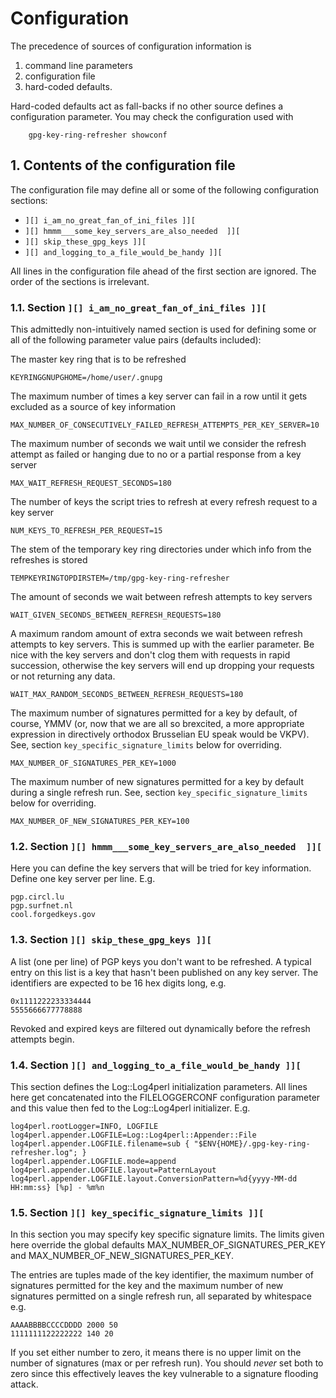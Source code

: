 # Configuration

The precedence of sources of configuration information is

1. command line parameters
1. configuration file
1. hard-coded defaults.

Hard-coded defaults act as fall-backs if no other source defines a
configuration parameter. You may check the configuration used with
```
    gpg-key-ring-refresher showconf
```
## 1. Contents of the configuration file

The configuration file may define all or some of the following configuration
sections:

* `][] i_am_no_great_fan_of_ini_files ]][`
* `][] hmmm___some_key_servers_are_also_needed  ]][`
* `][] skip_these_gpg_keys ]][`
* `][] and_logging_to_a_file_would_be_handy ]][`

All lines in the configuration file ahead of the first section are ignored.
The order of the sections is irrelevant.

### 1.1. Section `][] i_am_no_great_fan_of_ini_files ]][`

This admittedly non-intuitively named section is used for defining
some or all of the following parameter value pairs (defaults included):

The master key ring that is to be refreshed

`KEYRINGGNUPGHOME=/home/user/.gnupg`

The maximum number of times a key server can fail in a row until it gets
excluded as a source of key information
  
`MAX_NUMBER_OF_CONSECUTIVELY_FAILED_REFRESH_ATTEMPTS_PER_KEY_SERVER=10`

The maximum number of seconds we wait until we consider the refresh
attempt as failed or hanging due to no or a partial response from a
key server
  
`MAX_WAIT_REFRESH_REQUEST_SECONDS=180`

The number of keys the script tries to refresh at every refresh request to
a key server

`NUM_KEYS_TO_REFRESH_PER_REQUEST=15`

The stem of the temporary key ring directories under which info from
the refreshes is stored
  
`TEMPKEYRINGTOPDIRSTEM=/tmp/gpg-key-ring-refresher`

The amount of seconds we wait between refresh attempts to key servers

`WAIT_GIVEN_SECONDS_BETWEEN_REFRESH_REQUESTS=180`

A maximum random amount of extra seconds we wait between refresh
attempts to key servers. This is summed up with the earlier
parameter. Be nice with the key servers and don't clog them with
requests in rapid succession, otherwise the key servers will end up
dropping your requests or not returning any data.

`WAIT_MAX_RANDOM_SECONDS_BETWEEN_REFRESH_REQUESTS=180`

The maximum number of signatures permitted for a key by default,
of course, YMMV (or, now that we are all so brexcited, a more
appropriate expression in directively orthodox Brusselian EU speak
would be VKPV). See, section `key_specific_signature_limits` below
for overriding.

`MAX_NUMBER_OF_SIGNATURES_PER_KEY=1000`

The maximum number of new signatures permitted for a key by default
during a single refresh run. See, section `key_specific_signature_limits`
below for overriding.

`MAX_NUMBER_OF_NEW_SIGNATURES_PER_KEY=100`

### 1.2. Section `][] hmmm___some_key_servers_are_also_needed  ]][`

Here you can define the key servers that will be tried for key information.
Define one key server per line. E.g.
```
pgp.circl.lu
pgp.surfnet.nl
cool.forgedkeys.gov
```
### 1.3. Section `][] skip_these_gpg_keys ]][`

A list (one per line) of PGP keys you don't want to be refreshed. A typical
entry on this list is a key that hasn't been published on any key server.
The identifiers are expected to be 16 hex digits long, e.g.
```
0x1111222233334444
5555666677778888
```
Revoked and expired keys are filtered out dynamically before the refresh
attempts begin.

### 1.4. Section `][] and_logging_to_a_file_would_be_handy ]][`

This section defines the Log::Log4perl initialization parameters. All
lines here get concatenated into the FILELOGGERCONF configuration
parameter and this value then fed to the Log::Log4perl
initializer. E.g.
```
log4perl.rootLogger=INFO, LOGFILE
log4perl.appender.LOGFILE=Log::Log4perl::Appender::File
log4perl.appender.LOGFILE.filename=sub { "$ENV{HOME}/.gpg-key-ring-refresher.log"; }
log4perl.appender.LOGFILE.mode=append
log4perl.appender.LOGFILE.layout=PatternLayout
log4perl.appender.LOGFILE.layout.ConversionPattern=%d{yyyy-MM-dd HH:mm:ss} [%p] - %m%n
```
### 1.5. Section `][] key_specific_signature_limits ]][`

In this section you may specify key specific signature limits. The limits
given here override the global defaults MAX_NUMBER_OF_SIGNATURES_PER_KEY
and MAX_NUMBER_OF_NEW_SIGNATURES_PER_KEY.

The entries are tuples made of the key identifier, the maximum number of
signatures permitted for the key and the maximum number of new signatures
permitted on a single refresh run, all separated by whitespace e.g.
```
AAAABBBBCCCCDDDD 2000 50
1111111122222222 140 20
```

If you set either number to zero, it means there is no upper limit on
the number of signatures (max or per refresh run). You should _never_
set both to zero since this effectively leaves the key vulnerable to a
signature flooding attack.
